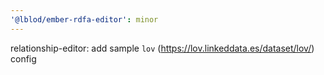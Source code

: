 ```yaml
---
'@lblod/ember-rdfa-editor': minor
---
```


relationship-editor: add sample `lov` (https://lov.linkeddata.es/dataset/lov/) config
